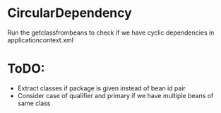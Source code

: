 # CircularDependency
Run the getclassfrombeans to check if we have cyclic dependencies in applicationcontext.xml
# ToDO:
* Extract classes if package is given instead of bean id pair
*  Consider case of qualifier and primary if we have multiple beans of same class 
